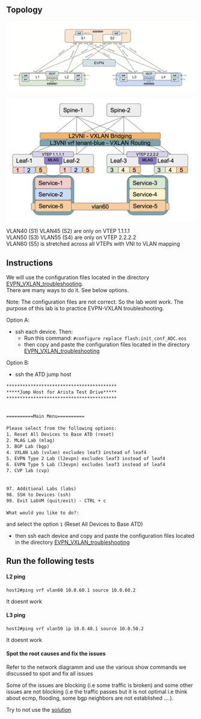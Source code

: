 ## Topology  

![lab-topology.png](lab-topology.png)

![IRB-S-overview.png](IRB-S-overview.png)   

VLAN40 (S1) VLAN45 (S2) are only on VTEP 1.1.1.1  
VLAN50 (S3) VLAN55 (S4) are only on VTEP 2.2.2.2  
VLAN60 (S5) is stretched across all VTEPs with VNI to VLAN mapping  

## Instructions 

We will use the configuration files located in the directory [EVPN_VXLAN_troubleshooting](/TRAINING/day-2/initial_conf/EVPN_VXLAN_troubleshooting).  
There are many ways to do it. See below options.  

Note: The configuration files are not correct. So the lab wont work. The purpose of this lab is to practice EVPN-VXLAN troubleshooting.  



Option A:  
- ssh each device. Then: 
  - Run this command: `#configure replace flash:init_conf_ADC.eos` 
  - then copy and paste the configuration files located in the directory [EVPN_VXLAN_troubleshooting](/TRAINING/day-2/initial_conf/EVPN_VXLAN_troubleshooting)

Option B: 
- ssh the ATD jump host 
```
*****************************************
*****Jump Host for Arista Test Drive*****
*****************************************


==========Main Menu==========

Please select from the following options: 
1. Reset All Devices to Base ATD (reset)
2. MLAG Lab (mlag)
3. BGP Lab (bgp)
4. VXLAN Lab (vxlan) excludes leaf3 instead of leaf4
5. EVPN Type 2 Lab (l2evpn) excludes leaf3 instead of leaf4
6. EVPN Type 5 Lab (l3evpn) excludes leaf3 instead of leaf4
7. CVP lab (cvp)


97. Additional Labs (labs)
98. SSH to Devices (ssh)
99. Exit LabVM (quit/exit) - CTRL + c

What would you like to do?: 
```
and select the option `1` (Reset All Devices to Base ATD) 
- then ssh each device and copy and paste the configuration files located in the directory [EVPN_VXLAN_troubleshooting](/TRAINING/day-2/initial_conf/EVPN_VXLAN_troubleshooting)


## Run the following tests

#### L2 ping

```
host2#ping vrf vlan60 10.0.60.1 source 10.0.60.2
```
It doesnt work 

#### L3 ping

```
host2#ping vrf vlan50 ip 10.0.40.1 source 10.0.50.2
```

It doesnt work 

#### Spot the root causes and fix the issues 

Refer to the network diagramm and use the various show commands we discussed to spot and fix all issues  

Some of the issues are blocking (i.e some traffic is broken) and some other issues are not blocking (i.e the traffic passes but it is not optimal i.e think about ecmp, flooding, some bgp neighbors are not established ....). 

Try to not use the [solution](/TRAINING/day-2/solutions/Troubleshooting_lab)
